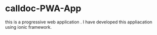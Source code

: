 # calldoc-PWA-App
this is a progressive web application . I have developed this appliacation using ionic framework.
